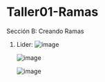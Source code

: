 # Taller01-Ramas

Sección B: Creando Ramas
1. Lider:
   ![image](https://github.com/TingoCarlos08/Taller01-Ramas/assets/107369011/155a39ce-4673-458d-819a-a94447c726ab)
   
   ![image](https://github.com/TingoCarlos08/Taller01-Ramas/assets/107369011/0f57d4c9-315e-4adb-bd8b-7867bbd3eeb9)

   ![image](https://github.com/TingoCarlos08/Taller01-Ramas/assets/107369011/5e8b5aa9-3df5-4164-a6c5-0fc973c86156)

